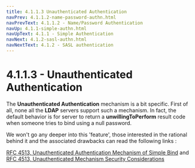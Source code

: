 ```yaml
---
title: 4.1.1.3 Unauthenticated Authentication
navPrev: 4.1.1.2-name-password-authn.html
navPrevText: 4.1.1.2 - Name/Password Authentication
navUp: 4.1.1-simple-authn.html
navUpText: 4.1.1 - Simple Authentication
navNext: 4.1.2-sasl-authn.html
navNextText: 4.1.2 - SASL authentication
---
```


# 4.1.1.3 - Unauthenticated Authentication

The **Unauthenticated Authentication** mechanism is a bit specific. First of all, none all the **LDAP** servers support such a mechanism. In fact, the default behavior is for server to return a **unwillingToPerform** result code when someone tries to bind using a null password.

We won't go any deeper into this 'feature', those interested in the rational behind it and the associated drawbacks can read the following links :

  [RFC 4513, Unauthenticated Authentication Mechanism of Simple Bind](https://tools.ietf.org/html/rfc4513#section-5.1.2)
and
  [RFC 4513, Unauthenticated Mechanism Security Considerations](https://tools.ietf.org/html/rfc4513#section-6.3.1)
